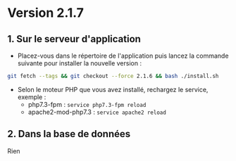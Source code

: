 # Version 2.1.7

## 1. Sur le serveur d'application

- Placez-vous dans le répertoire de l'application puis lancez la commande suivante 
pour installer la nouvelle version :

```bash
git fetch --tags && git checkout --force 2.1.6 && bash ./install.sh
```

- Selon le moteur PHP que vous avez installé, rechargez le service, exemple :
  - php7.3-fpm         : `service php7.3-fpm reload`
  - apache2-mod-php7.3 : `service apache2 reload`

## 2. Dans la base de données

Rien